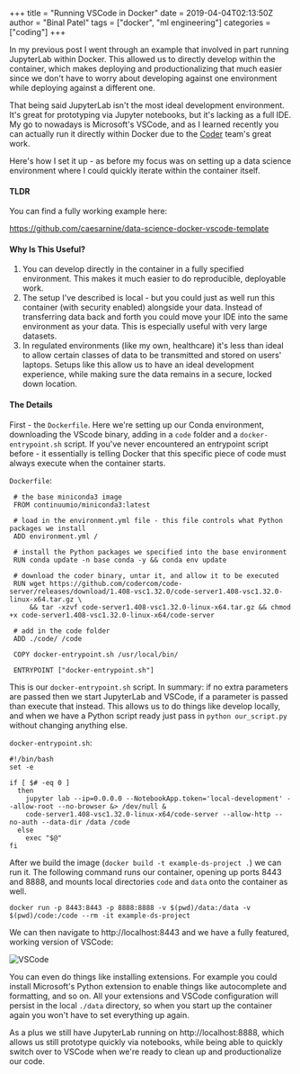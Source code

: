 +++
title = "Running VSCode in Docker"
date = 2019-04-04T02:13:50Z
author = "Binal Patel"
tags = ["docker", "ml engineering"]
categories = ["coding"]
+++

In my previous post I went through an example that involved in part running JupyterLab within Docker. This allowed us to directly develop within the container, which makes deploying and productionalizing that much easier since we don't have to worry about developing against one environment while deploying against a different one.

That being said JupyterLab isn't the most ideal development environment. It's great for prototyping via Jupyter notebooks, but it's lacking as a full IDE. My go to nowadays is Microsoft's VSCode, and as I learned recently you can actually run it directly within Docker due to the [Coder](https://coder.com/) team's great work.

Here's how I set it up - as before my focus was on setting up a data science environment where I could quickly iterate within the container itself.

#### TLDR

You can find a fully working example here:

https://github.com/caesarnine/data-science-docker-vscode-template

#### Why Is This Useful?

1. You can develop directly in the container in a fully specified environment. This makes it much easier to do reproducible, deployable work.
2. The setup I've described is local - but you could just as well run this container (with security enabled) alongside your data. Instead of transferring data back and forth you could move your IDE into the same environment as your data. This is especially useful with very large datasets.
3. In regulated environments (like my own, healthcare) it's less than ideal to allow certain classes of data to be transmitted and stored on users' laptops. Setups like this allow us to have an ideal development experience, while making sure the data remains in a secure, locked down location.


#### The Details

First - the `Dockerfile`. Here we're setting up our Conda environment, downloading the VScode binary, adding in a `code` folder and a `docker-entrypoint.sh` script. If you've never encountered an entrypoint script before - it essentially is telling Docker that this specific piece of code must always execute when the container starts.

`Dockerfile`:
```docker
 # the base miniconda3 image
 FROM continuumio/miniconda3:latest
 
 # load in the environment.yml file - this file controls what Python packages we install
 ADD environment.yml /
 
 # install the Python packages we specified into the base environment
 RUN conda update -n base conda -y && conda env update
 
 # download the coder binary, untar it, and allow it to be executed
 RUN wget https://github.com/codercom/code-server/releases/download/1.408-vsc1.32.0/code-server1.408-vsc1.32.0-linux-x64.tar.gz \
     && tar -xzvf code-server1.408-vsc1.32.0-linux-x64.tar.gz && chmod +x code-server1.408-vsc1.32.0-linux-x64/code-server
 
 # add in the code folder
 ADD ./code/ /code
 
 COPY docker-entrypoint.sh /usr/local/bin/
 
 ENTRYPOINT ["docker-entrypoint.sh"]
 ```

This is our `docker-entrypoint.sh` script. In summary: if no extra parameters are passed then we start JupyterLab and VSCode, if a parameter is passed than execute that instead. This allows us to do things like develop locally, and when we have a Python script ready just pass in `python our_script.py` without changing anything else.

`docker-entrypoint.sh`:
```docker
#!/bin/bash
set -e

if [ $# -eq 0 ]
  then
    jupyter lab --ip=0.0.0.0 --NotebookApp.token='local-development' --allow-root --no-browser &> /dev/null &
    code-server1.408-vsc1.32.0-linux-x64/code-server --allow-http --no-auth --data-dir /data /code
  else
    exec "$@"
fi
```

After we build the image (`docker build -t example-ds-project .`) we can run it. The following command runs our container, opening up ports 8443 and 8888, and mounts local directories `code` and `data` onto the container as well.

```
docker run -p 8443:8443 -p 8888:8888 -v $(pwd)/data:/data -v $(pwd)/code:/code --rm -it example-ds-project
```

We can then navigate to http://localhost:8443 and we have a fully featured, working version of VSCode:

![VSCode](/img/vscode.png)

You can even do things like installing extensions. For example you could install Microsoft's Python extension to enable things like autocomplete and formatting, and so on. All your extensions and VSCode configuration will persist in the local `./data` directory, so when you start up the container again you won't have to set everything up again.

As a plus we still have JupyterLab running on http://localhost:8888, which allows us still prototype quickly via notebooks, while being able to quickly switch over to VSCode when we're ready to clean up and productionalize our code.